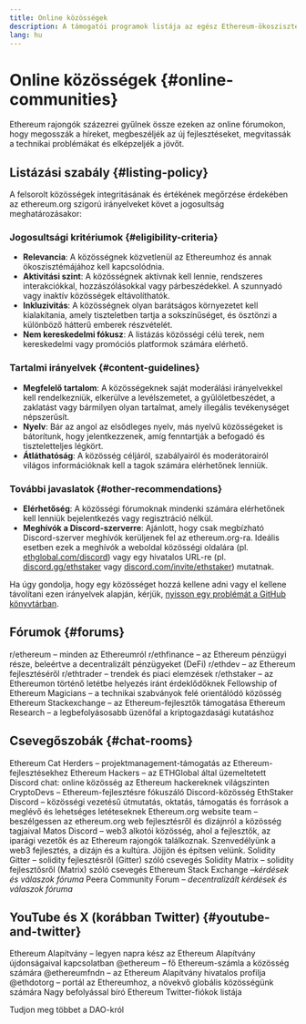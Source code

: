 ```yaml
---
title: Online közösségek
description: A támogatói programok listája az egész Ethereum-ökoszisztémára vonatkozóan.
lang: hu
---
```


# Online közösségek {#online-communities}

Ethereum rajongók százezrei gyűlnek össze ezeken az online fórumokon, hogy megosszák a híreket, megbeszéljék az új fejlesztéseket, megvitassák a technikai problémákat és elképzeljék a jövőt.

## Listázási szabály {#listing-policy}

A felsorolt közösségek integritásának és értékének megőrzése érdekében az ethereum.org szigorú irányelveket követ a jogosultság meghatározásakor:

### Jogosultsági kritériumok {#eligibility-criteria}

- **Relevancia**: A közösségnek közvetlenül az Ethereumhoz és annak ökoszisztémájához kell kapcsolódnia.
- **Aktivitási szint**: A közösségnek aktívnak kell lennie, rendszeres interakciókkal, hozzászólásokkal vagy párbeszédekkel. A szunnyadó vagy inaktív közösségek eltávolíthatók.
- **Inkluzivitás**: A közösségnek olyan barátságos környezetet kell kialakítania, amely tiszteletben tartja a sokszínűséget, és ösztönzi a különböző hátterű emberek részvételét.
- **Nem kereskedelmi fókusz**: A listázás közösségi célú terek, nem kereskedelmi vagy promóciós platformok számára elérhető.

### Tartalmi irányelvek {#content-guidelines}

- **Megfelelő tartalom**: A közösségeknek saját moderálási irányelvekkel kell rendelkezniük, elkerülve a levélszemetet, a gyűlöletbeszédet, a zaklatást vagy bármilyen olyan tartalmat, amely illegális tevékenységet népszerűsít.
- **Nyelv**: Bár az angol az elsődleges nyelv, más nyelvű közösségeket is bátorítunk, hogy jelentkezzenek, amíg fenntartják a befogadó és tiszteletteljes légkört.
- **Átláthatóság**: A közösség céljáról, szabályairól és moderátorairól világos információknak kell a tagok számára elérhetőnek lenniük.

### További javaslatok {#other-recommendations}

- **Elérhetőség**: A közösségi fórumoknak mindenki számára elérhetőnek kell lenniük bejelentkezés vagy regisztráció nélkül.
- **Meghívók a Discord-szerverre**: Ajánlott, hogy csak megbízható Discord-szerver meghívók kerüljenek fel az ethereum.org-ra. Ideális esetben ezek a meghívók a weboldal közösségi oldalára (pl. [ethglobal.com/discord](https://ethglobal.com/discord)) vagy egy hivatalos URL-re (pl. [discord.gg/ethstaker](https://discord.gg/ethstaker) vagy [discord.com/invite/ethstaker](https://discord.com/invite/ethstaker)) mutatnak.

Ha úgy gondolja, hogy egy közösséget hozzá kellene adni vagy el kellene távolítani ezen irányelvek alapján, kérjük, [nyisson egy problémát a GitHub könyvtárban](https://github.com/ethereum/ethereum-org-website/issues).


## Fórumok {#forums}

<SocialListItem socialIcon="reddit"><Link href="https://www.reddit.com/r/ethereum">r/ethereum</Link> – minden az Ethereumról</SocialListItem>
<SocialListItem socialIcon="reddit"><Link href="https://www.reddit.com/r/ethfinance/">r/ethfinance</Link> – az Ethereum pénzügyi része, beleértve a decentralizált pénzügyeket (DeFi)</SocialListItem>
<SocialListItem socialIcon="reddit"><Link href="https://www.reddit.com/r/ethdev/">r/ethdev</Link> – az Ethereum fejlesztéséről</SocialListItem>
<SocialListItem socialIcon="reddit"><Link href="https://www.reddit.com/r/ethtrader/">r/ethtrader</Link> – trendek és piaci elemzések</SocialListItem>
<SocialListItem socialIcon="reddit"><Link href="https://www.reddit.com/r/ethstaker/">r/ethstaker</Link> – az Ethereumon történő letétbe helyezés iránt érdeklődőknek</SocialListItem>
<SocialListItem socialIcon="webpage"><Link href="https://ethereum-magicians.org">Fellowship of Ethereum Magicians</Link> – a technikai szabványok felé orientálódó közösség</SocialListItem>
<SocialListItem socialIcon="stackExchange"><Link href="https://ethereum.stackexchange.com">Ethereum Stackexchange</Link> – az Ethereum-fejlesztők támogatása</SocialListItem>
<SocialListItem socialIcon="webpage"><Link href="https://ethresear.ch">Ethereum Research</Link> – a legbefolyásosabb üzenőfal a kriptogazdasági kutatáshoz</SocialListItem>

## Csevegőszobák {#chat-rooms}

<SocialListItem socialIcon="discord"><Link href="https://discord.com/invite/Nz6rtfJ8Cu">Ethereum Cat Herders</Link> – projektmanagement-támogatás az Ethereum-fejlesztésekhez</SocialListItem>
<SocialListItem socialIcon="discord"><Link href="https://ethglobal.com/discord">Ethereum Hackers</Link> – az ETHGlobal által üzemeltetett Discord chat: online közösség az Ethereum hackereknek világszinten</SocialListItem>
<SocialListItem socialIcon="discord"><Link href="https://discord.gg/5W5tVb3">CryptoDevs</Link> – Ethereum-fejlesztésre fókuszáló Discord-közösség</SocialListItem>
<SocialListItem socialIcon="discord"><Link href="https://discord.gg/ethstaker">EthStaker Discord</Link> – közösségi vezetésű útmutatás, oktatás, támogatás és források a meglévő és lehetséges letéteseknek</SocialListItem>
<SocialListItem socialIcon="discord"><Link href="https://discord.gg/ethereum-org">Ethereum.org website team</Link> – beszélgessen az ethereum.org web fejlesztésről és dizájnról a közösség tagjaival</SocialListItem>
<SocialListItem socialIcon="discord"><Link href="https://discord.matos.club/">Matos Discord</Link> – web3 alkotói közösség, ahol a fejlesztők, az iparági vezetők és az Ethereum rajongók találkoznak. Szenvedélyünk a web3 fejlesztés, a dizájn és a kultúra. Jöjjön és építsen velünk.</SocialListItem>
<SocialListItem socialIcon="webpage"><Link href="https://gitter.im/ethereum/solidity">Solidity Gitter</Link> – solidity fejlesztésről (Gitter) szóló csevegés</SocialListItem>
<SocialListItem socialIcon="webpage"><Link href="https://matrix.to/#/#ethereum_solidity:gitter.im">Solidity Matrix</Link> – solidity fejlesztősről (Matrix) szóló csevegés</SocialListItem>
<SocialListItem socialIcon="webpage"><Link href="https://ethereum.stackexchange.com/">Ethereum Stack Exchange</Link> *–kérdések és válaszok fóruma*</SocialListItem>
<SocialListItem socialIcon="webpage"><Link href="https://app.peera.ai/">Peera Community Forum</Link> *– decentralizált kérdések és válaszok fóruma*</SocialListItem>

## YouTube és X (korábban Twitter) {#youtube-and-twitter}

<SocialListItem socialIcon="youtube"><Link href="https://www.youtube.com/c/EthereumFoundation">Ethereum Alapítvány</Link> – legyen napra kész az Ethereum Alapítvány újdonságaival kapcsolatban</SocialListItem>
<SocialListItem socialIcon="twitter"><Link href="https://x.com/ethereum">@ethereum</Link> – fő Ethereum-számla a közösség számára</SocialListItem>
<SocialListItem socialIcon="twitter"><Link href="https://x.com/ethereumfndn">@ethereumfndn</Link> – az Ethereum Alapítvány hivatalos profilja</SocialListItem>
<SocialListItem socialIcon="twitter"><Link href="https://x.com/ethdotorg">@ethdotorg</Link> – portál az Ethereumhoz, a növekvő globális közösségünk számára</SocialListItem>
<SocialListItem socialIcon="webpage"><Link href="https://hive.one/c/ethereum?page=1">Nagy befolyással bíró Ethereum Twitter-fiókok listája</Link></SocialListItem>

<Divider />

<Callout emoji=":classical_building:" titleKey="page-community:page-community-daos-callout-title" descriptionKey="page-community:page-community-daos-callout-description">
  <div>
    <ButtonLink href="/community/get-involved/#decentralized-autonomous-organizations-daos">
      Tudjon meg többet a DAO-król
    </ButtonLink>
  </div>
</Callout>
